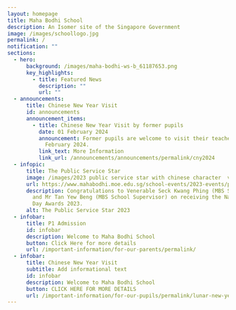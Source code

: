 ```yaml
---
layout: homepage
title: Maha Bodhi School
description: An Isomer site of the Singapore Government
image: /images/schoollogo.jpg
permalink: /
notification: ""
sections:
  - hero:
      background: /images/maha-bodhi-ws-b_61187653.png
      key_highlights:
        - title: Featured News
          description: ""
          url: ""
  - announcements:
      title: Chinese New Year Visit
      id: announcements
      announcement_items:
        - title: Chinese New Year Visit by former pupils
          date: 01 February 2024
          announcement: Former pupils are welcome to visit their teachers from 14 to 16
            February 2024.
          link_text: More Information
          link_url: /announcements/announcements/permalink/cny2024
  - infopic:
      title: The Public Service Star
      image: /images/2023 public service star with chinese character  v5.png
      url: https://www.mahabodhi.moe.edu.sg/school-events/2023-events/permalink/
      description: Congratulations to Venerable Seck Kwang Phing (MBS SMC Chairperson)
        and Mr Tan Yew Beng (MBS School Supervisor) on receiving the National
        Day Awards 2023.
      alt: The Public Service Star 2023
  - infobar:
      title: P1 Admission
      id: infobar
      description: Welcome to Maha Bodhi School
      button: Click Here for more details
      url: /important-information/for-our-parents/permalink/
  - infobar:
      title: Chinese New Year Visit
      subtitle: Add informational text
      id: infobar
      description: Welcome to Maha Bodhi School
      button: CLICK HERE FOR MORE DETAILS
      url: /important-information/for-our-pupils/permalink/lunar-new-year-visit-by-former-students/
---
```

